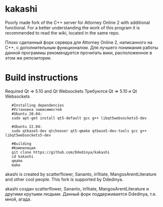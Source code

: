 # kakashi
Poorly made fork of the C++ server for Attorney Online 2 with additional functional.
For a better understanding the work of this program it is recommended to read the wiki, located in the same repo.

Плохо сделанный форк сервера для Attorney Online 2, написанного на C++, с дополнительным функционалом.
Для лучшего понимания работы данной программы рекомендуется прочитать вики, расположенное в этом же репозитории.

# Build instructions

Required Qt => 5.10 and Qt Websockets
Требуются Qt => 5.10 и Qt Websockets

```
   #Installing dependencies
   #Установка зависимостей
   #Ubuntu 20.04:
   sudo apt-get install qt5-default gcc g++ libqt5websockets5-dev

   #Ubuntu 22.04:
   sudo qtbase5-dev qtchooser qt5-qmake qtbase5-dev-tools gcc g++ libqt5websockets5-dev

   #Building
   #Компиляция
   git clone https://github.com/Ddedinya/kakashi
   cd kakashi
   qmake
   make
```

akashi is created by scatterflower, Sananto, in1tiate, MangosArentLiterature and other cool people.
This fork is supported by Ddedinya.

akashi создан scatterflower, Sananto, in1tiate, MangosArentLiterature и другими крутыми людьми.
Данный форк поддерживается Ddedinya, т.е. мной, агада.
